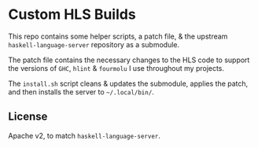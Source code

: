 # Custom HLS Builds

This repo contains some helper scripts, a patch file, & the upstream
`haskell-language-server` repository as a submodule.

The patch file contains the necessary changes to the HLS code to support the
versions of `GHC`, `hlint` & `fourmolu` I use throughout my projects.

The `install.sh` script cleans & updates the submodule, applies the patch, and
then installs the server to `~/.local/bin/`.

## License

Apache v2, to match `haskell-language-server`.
